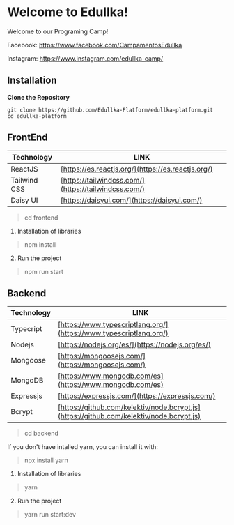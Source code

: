 <h1>Welcome to Edullka!</h1>
<p>Welcome to our Programing Camp!</p>

Facebook: https://www.facebook.com/CampamentosEdullka

Instagram: https://www.instagram.com/edullka_camp/


## Installation
**Clone the Repository**
```
git clone https://github.com/Edullka-Platform/edullka-platform.git
cd edullka-platform
```

<h2>FrontEnd</h2>

| Technology | LINK |
| ------ | ------ |
| ReactJS | [https://es.reactjs.org/](https://es.reactjs.org/) |
| Tailwind CSS | [https://tailwindcss.com/](https://tailwindcss.com/) |
| Daisy UI | [https://daisyui.com/](https://daisyui.com/) |

> cd frontend

1) Installation of libraries
> npm install

2) Run the project
> npm run start

<h2>Backend</h2>

| Technology | LINK |
| ------ | ------ |
| Typecript | [https://www.typescriptlang.org/](https://www.typescriptlang.org/) |
| Nodejs | [https://nodejs.org/es/](https://nodejs.org/es/) |
| Mongoose | [https://mongoosejs.com/](https://mongoosejs.com/) |
| MongoDB | [https://www.mongodb.com/es](https://www.mongodb.com/es) |
| Expressjs | [https://expressjs.com/](https://expressjs.com/) |
| Bcrypt | [https://github.com/kelektiv/node.bcrypt.js](https://github.com/kelektiv/node.bcrypt.js) |

> cd backend

If you don't have intalled yarn, you can install it with:
> npx install yarn

1) Installation of libraries
> yarn

2) Run the project
> yarn run start:dev

